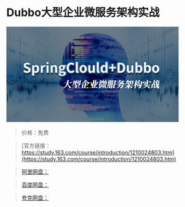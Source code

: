 # Dubbo大型企业微服务架构实战

![img](../../../assets/study163/free/a6bbe9c9fac9482fa289009428d64fdf.jpg)

> 价格：免费

> [官方链接：https://study.163.com/course/introduction/1210024803.htm](https://study.163.com/course/introduction/1210024803.htm)

> [阿里网盘：]()

> [百度网盘：]()

> [夸克网盘：]()
